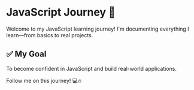 # JavaScript Journey 🚀

Welcome to my JavaScript learning journey! I'm documenting everything I learn—from basics to real projects.

## ✅ My Goal

To become confident in JavaScript and build real-world applications.

Follow me on this journey! 💻🔥
